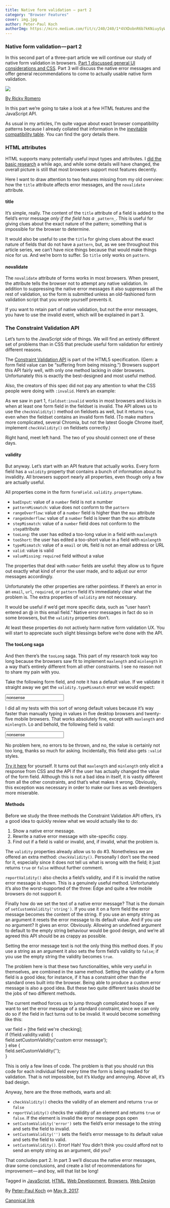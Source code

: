 ```yaml
---
title: Native form validation — part 2
category: "Browser Features"
cover: img.jpg
author: Peter-Paul Koch
authorImg: https://miro.medium.com/fit/c/240/240/1*4VXDobnR6b7kKNiuySyWTQ.jpeg
---
```


### Native form validation — part 2

In this second part of a three-part article we will continue our study of native form validation in browsers. [Part 1 discussed general UI considerations and CSS](https://medium.com/samsung-internet-dev/native-form-validation-part-1-bf8e35099f1d). Part 3 will discuss the native error messages and offer general recommendations to come to actually usable native form validation.

![](https://cdn-images-1.medium.com/max/800/1*2P0Sz5nKMeBvJ-lboKpV3w.jpeg)

[By Ricky Romero](https://www.flickr.com/photos/rickyromero/1357938629/)

In this part we’re going to take a look at a few HTML features and the JavaScript API.

As usual in my articles, I’m quite vague about exact browser compatibility patterns because I already collated that information in the [inevitable compatibility table](http://quirksmode.org/dom/forms/index.html). You can find the gory details there.

### HTML attributes

HTML supports many potentially useful input types and attributes. I [did the basic research](https://quirksmode.org/html5/inputs/) a while ago, and while some details will have changed, the overall picture is still that most browsers support most features decently.

Here I want to draw attention to two features missing from my old overview: how the `title` attribute affects error messages, and the `novalidate` attribute.

#### title

It’s simple, really. The content of the `title` attribute of a field is added to the field’s error message _only if the field has a_ `_pattern_`. This is useful for giving clues about the exact nature of the pattern; something that is impossible for the browser to determine.

It would also be useful to use the `title` for giving clues about the exact nature of fields that do not have a `pattern`, but, as we see throughout this article series, we can’t have nice things because that would make things nice for us. And we’re born to suffer. So `title` only works on `pattern`.

#### novalidate

The `novalidate` attribute of forms works in most browsers. When present, the attribute tells the browser not to attempt any native validation. In addition to suppressing the native error messages it also suppresses all the rest of validation, so the form is submitted unless an old-fashioned form validation script that you wrote yourself prevents it.

If you want to retain part of native validation, but not the error messages, you have to use the invalid event, which will be explained in part 3.

### The Constraint Validation API

Let’s turn to the JavaScript side of things. We will find an entirely different set of problems than in CSS that preclude useful form validation for entirely different reasons.

The [Constraint Validation API](https://www.w3.org/TR/html5/forms.html#constraints) is part of the HTML5 specification. (Gem: a form field value can be “suffering from being missing.”) Browsers support this API fairly well, with only one method lacking in older browsers. Unfortunately this is exactly the best-designed and most useful method.

Also, the creators of this spec did not pay any attention to what the CSS people were doing with `:invalid`. Here’s an example:

As we saw in part 1, `fieldset:invalid` works in most browsers and kicks in when at least one form field in the fieldset is invalid. The API allows us to use the `checkValidity()` method on fieldsets as well, but it returns `true`, even when the fieldset contains an invalid form field. (To make matters more complicated, several Chromia, but not the latest Google Chrome itself, implement `checkValidity()` on fieldsets correctly.)

Right hand, meet left hand. The two of you should connect one of these days.

#### validity

But anyway. Let’s start with an API feature that actually works. Every form field has a `validity` property that contains a bunch of information about its invalidity. All browsers support nearly all properties, even though only a few are actually useful.

All properties come in the form `formField.validity.propertyName`.

*   `badInput`: value of a `number` field is not a number
*   `patternMismatch`: value does not conform to the `pattern`
*   `rangeOverflow`: value of a `number` field is higher than the `max` attribute
*   `rangeUnderflow`: value of a `number` field is lower than the `min` attribute
*   `stepMismatch`: value of a `number` field does not conform to the `step`attribute
*   `tooLong`: the user has edited a too-long value in a field with `maxlength`
*   `tooShort`: the user has edited a too-short value in a field with `minlength`
*   `typeMismatch`: value of a `email` or `URL` field is not an email address or URL
*   `valid`: value is valid
*   `valueMissing`: `required` field without a value

The properties that deal with `number` fields are useful: they allow us to figure out exactly what kind of error the user made, and to adjust our error messages accordingly.

Unfortunately the other properties are rather pointless. If there’s an error in an `email`, `url`, `required`, or `pattern` field it’s immediately clear what the problem is. The extra properties of `validity` are not necessary.

It would be useful if we’d get more specific data, such as “user hasn’t entered an @ in this email field.” Native error messages in fact do so in some browsers, but the `validity` properties don’t.

At least these properties do not actively harm native form validation UX. You will start to appreciate such slight blessings before we’re done with the API.

#### The tooLong saga

And then there’s the `tooLong` saga. This part of my research took way too long because the browsers saw fit to implement `maxlength` and `minlength` in a way that’s entirely different from all other constraints. I see no reason not to share my pain with you.

Take the following form field, and note it has a default value. If we validate it straight away we get the `validity.typeMismatch` error we would expect:

<input type="URL" value="nonsense">

I did all my tests with this sort of wrong default values because it’s way faster than manually typing in values in five desktop browsers and twenty-five mobile browsers. That works absolutely fine, except with `maxlength` and `minlength`. Lo and behold, the following field is valid:

<input maxlength="5" value="nonsense">

No problem here, no errors to be thrown, and no, the value is certainly not too long, thanks so much for asking. Incidentally, this field also gets `:valid` styles.

[Try it here](https://quirksmode.org/dom/forms/examples_maxlength.html) for yourself. It turns out that `maxlength` and `minlength` only elicit a response from CSS and the API if the user has actually changed the value of the form field. Although this is not a bad idea in itself, it is vastly different from all the other constraints, and that’s what makes it wrong. Obviously, this exception was necessary in order to make our lives as web developers more miserable.

#### Methods

Before we study the three methods the Constraint Validation API offers, it’s a good idea to quickly review what we would actually like to do:

1.  Show a native error message.
2.  Rewrite a native error message with site-specific copy.
3.  Find out if a field is valid or invalid, and, if invalid, what the problem is.

The `validity` properties already allow us to do #3. Nonetheless we are offered an extra method: `checkValidity()`. Personally I don’t see the need for it, especially since it does not tell us what is wrong with the field; it just returns `true` or `false` without further comment.

`reportValidity()` also checks a field’s validity, and if it is invalid the native error message is shown. This is a genuinely useful method. Unfortunately it’s also the worst-supported of the three: Edge and quite a few mobile browsers do not support it.

Finally how do we set the text of a native error message? That is the domain of `setCustomValidity('string')`. If you use it on a form field the error message becomes the content of the string. If you use an empty string as an argument it resets the error message to its default value. And if you use no argument? It gives an error. Obviously. Allowing an undefined argument to default to the empty string behaviour would be good design, and we’re all agreed this API should be as crappy as possible.

Setting the error message text is not the only thing this method does. If you use a string as an argument it also sets the form field’s validity to `false`; if you use the empty string the validity becomes `true`.

The problem here is that these two functionalities, while very useful in themselves, are combined in the same method. Setting the validity of a form field is a good idea; for instance, if it has a constraint other than the standard ones built into the browser. Being able to produce a custom error message is also a good idea. But these two quite different tasks should be the jobs of two different methods.

The current method forces us to jump through complicated hoops if we want to set the error message of a standard constraint, since we can only do so if the field in fact turns out to be invalid. It would become something like this:

var field = \[the field we're checking\];  
if (!field.validity.valid) {  
	field.setCustomValidity('custom error message');  
} else {  
	field.setCustomValidity('');  
}

This is only a few lines of code. The problem is that you should run this code for each individual field every time the form is being readied for validation. That is not impossible, but it’s kludgy and annoying. Above all, it’s bad design.

Anyway, here are the three methods, warts and all:

*   `checkValidity()` checks the validity of an element and returns `true` or `false`
*   `reportValidity()` checks the validity of an element and returns `true` or `false`. If the element is invalid the error message pops open
*   `setCustomValidity('error')` sets the field’s error message to the string and sets the field to invalid.
*   `setCustomValidity('')` sets the field’s error message to its default value and sets the field to valid.
*   `setCustomValidity()`. Error! Hah! You didn’t think you could afford not to send an empty string as an argument, did you?

That concludes part 2. In part 3 we’ll discuss the native error messages, draw some conclusions, and create a list of recommendations for improvement — and boy, will that list be long!

Tagged in [JavaScript](https://medium.com/tag/javascript), [HTML](https://medium.com/tag/html), [Web Development](https://medium.com/tag/web-development), [Browsers](https://medium.com/tag/browsers), [Web Design](https://medium.com/tag/web-design)

By [Peter-Paul Koch](https://medium.com/@pp.koch) on [May 9, 2017](https://medium.com/p/552c78f563b).

[Canonical link](https://medium.com/@pp.koch/native-form-validation-part-2-552c78f563b)
